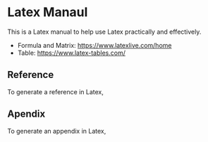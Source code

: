 # Latex Manaul 

This is a Latex manual to help use Latex practically and effectively.

- Formula and Matrix: https://www.latexlive.com/home
- Table: https://www.latex-tables.com/

## Reference 

To generate a reference in Latex, 

## Apendix

To generate an appendix in Latex, 
